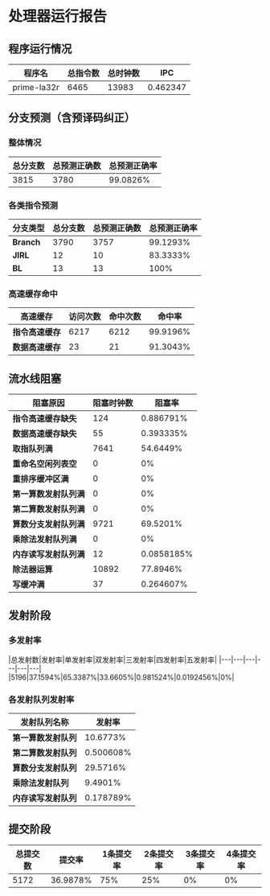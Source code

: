 # 处理器运行报告
## 程序运行情况
|程序名|总指令数|总时钟数|IPC|
|---|---|---|---|
|prime-la32r|6465|13983|0.462347|

## 分支预测（含预译码纠正）
### 整体情况
|总分支数|总预测正确数|总预测正确率|
|---|---|---|
|3815|3780|99.0826%|

### 各类指令预测
|分支类型|总分支数|总预测正确数|总预测正确率|
|---|---|---|---|
|**Branch**| 3790 | 3757 | 99.1293%|
|**JIRL**| 12 | 10 | 83.3333%|
|**BL**| 13 | 13 | 100%|

### 高速缓存命中
|高速缓存|访问次数|命中次数|命中率|
|---|---|---|---|
|**指令高速缓存**| 6217 | 6212 | 99.9196%|
|**数据高速缓存**| 23 | 21 | 91.3043%|
## 流水线阻塞
|阻塞原因|阻塞时钟数|阻塞率|
|---|---|---|
|**指令高速缓存缺失**| 124 | 0.886791%|
|**数据高速缓存缺失**| 55 | 0.393335%|
|**取指队列满**| 7641 | 54.6449%|
|**重命名空闲列表空**|0 | 0%|
|**重排序缓冲区满**|0 | 0%|
|**第一算数发射队列满**|0 | 0%|
|**第二算数发射队列满**|0 | 0%|
|**算数分支发射队列满**|9721 | 69.5201%|
|**乘除法发射队列满**|0 | 0%|
|**内存读写发射队列满**|12 | 0.0858185%|
|**除法器运算**|10892 | 77.8946%|
|**写缓冲满**|37 | 0.264607%|

## 发射阶段
### 多发射率
|总发射数|发射率|单发射率|双发射率|三发射率|四发射率|五发射率|
|---|---|---|---|---|---|
|5196|37.1594%|65.3387%|33.6605%|0.981524%|0.0192456%|0%|

### 各发射队列发射率
|发射队列名称|发射率|
|---|---|
|**第一算数发射队列**|10.6773%|
|**第二算数发射队列**|0.500608%|
|**算数分支发射队列**|29.5716%|
|**乘除法发射队列**|9.4901%|
|**内存读写发射队列**|0.178789%|

## 提交阶段
|总提交数|提交率|1条提交率|2条提交率|3条提交率|4条提交率|
|---|---|---|---|---|---|
|5172|36.9878%|75%|25%|0%|0%|
